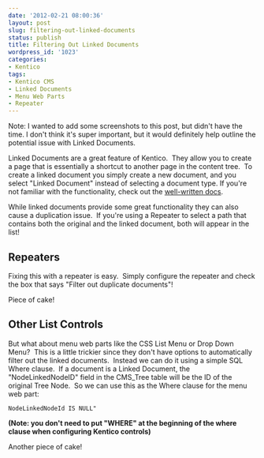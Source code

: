 ```yaml
---
date: '2012-02-21 08:00:36'
layout: post
slug: filtering-out-linked-documents
status: publish
title: Filtering Out Linked Documents
wordpress_id: '1023'
categories:
- Kentico
tags:
- Kentico CMS
- Linked Documents
- Menu Web Parts
- Repeater
---
```


Note: I wanted to add some screenshots to this post, but didn't have the time. I don't think it's super important, but it would definitely help outline the potential issue with Linked Documents.

Linked Documents are a great feature of Kentico.  They allow you to create a page that is essentially a shortcut to another page in the content tree.  To create a linked document you simply create a new document, and you select "Linked Document" instead of selecting a document type. If you're not familiar with the functionality, check out the [well-written docs](http://devnet.kentico.com/docs/devguide/index.html?creating_a_linked_document.htm).

While linked documents provide some great functionality they can also cause a duplication issue.  If you're using a Repeater to select a path that contains both the original and the linked document, both will appear in the list!


## Repeaters


Fixing this with a repeater is easy.  Simply configure the repeater and check the box that says "Filter out duplicate documents"!

Piece of cake!


## Other List Controls


But what about menu web parts like the CSS List Menu or Drop Down Menu?  This is a little trickier since they don't have options to automatically filter out the linked documents.  Instead we can do it using a simple SQL Where clause.  If a document is a Linked Document, the "NodeLinkedNodeID" field in the CMS_Tree table will be the ID of the original Tree Node.  So we can use this as the Where clause for the menu web part:

    
    NodeLinkedNodeId IS NULL"


**(Note: you don't need to put "WHERE" at the beginning of the where clause when configuring Kentico controls)**

Another piece of cake!
